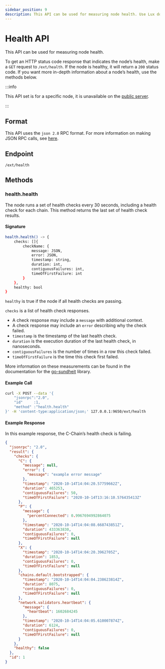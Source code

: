 ```yaml
---
sidebar_position: 9
description: This API can be used for measuring node health. Use Lux docs as a reference when testing node health. Helpful examples provided.
---
```


# Health API

This API can be used for measuring node health.

To get an HTTP status code response that indicates the node’s health, make a `GET` request to `/ext/health`. If the node is healthy, it will return a `200` status code. If you want more in-depth information about a node’s health, use the methods below.

:::info

This API set is for a specific node, it is unavailable on the [public server](../public-api-server.md).

:::

## Format

This API uses the `json 2.0` RPC format. For more information on making JSON RPC calls, see [here](issuing-api-calls.md).

## Endpoint

```text
/ext/health
```

## Methods

### health.health

The node runs a set of health checks every 30 seconds, including a health check for each chain. This method returns the last set of health check results.

#### **Signature**

```sh
health.health() -> {
    checks: []{
        checkName: {
            message: JSON,
            error: JSON,
            timestamp: string,
            duration: int,
            contiguousFailures: int,
            timeOfFirstFailure: int
        }
    },
    healthy: bool
}
```

`healthy` is true if the node if all health checks are passing.

`checks` is a list of health check responses.

- A check response may include a `message` with additional context.
- A check response may include an `error` describing why the check failed.
- `timestamp` is the timestamp of the last health check.
- `duration` is the execution duration of the last health check, in nanoseconds.
- `contiguousFailures` is the number of times in a row this check failed.
- `timeOfFirstFailure` is the time this check first failed.

More information on these measurements can be found in the documentation for the [go-sundheit](https://github.com/AppsFlyer/go-sundheit) library.

#### **Example Call**

```sh
curl -X POST --data '{
    "jsonrpc":"2.0",
    "id"     :1,
    "method" :"health.health"
}' -H 'content-type:application/json;' 127.0.0.1:9650/ext/health
```

#### **Example Response**

In this example response, the C-Chain’s health check is failing.

```json
{
  "jsonrpc": "2.0",
  "result": {
    "checks": {
      "C": {
        "message": null,
        "error": {
          "message": "example error message"
        },
        "timestamp": "2020-10-14T14:04:20.57759662Z",
        "duration": 465253,
        "contiguousFailures": 50,
        "timeOfFirstFailure": "2020-10-14T13:16:10.576435413Z"
      },
      "P": {
        "message": {
          "percentConnected": 0.9967694992864075
        },
        "timestamp": "2020-10-14T14:04:08.668743851Z",
        "duration": 433363830,
        "contiguousFailures": 0,
        "timeOfFirstFailure": null
      },
      "X": {
        "timestamp": "2020-10-14T14:04:20.3962705Z",
        "duration": 1853,
        "contiguousFailures": 0,
        "timeOfFirstFailure": null
      },
      "chains.default.bootstrapped": {
        "timestamp": "2020-10-14T14:04:04.238623814Z",
        "duration": 8075,
        "contiguousFailures": 0,
        "timeOfFirstFailure": null
      },
      "network.validators.heartbeat": {
        "message": {
          "heartbeat": 1602684245
        },
        "timestamp": "2020-10-14T14:04:05.610007874Z",
        "duration": 6124,
        "contiguousFailures": 0,
        "timeOfFirstFailure": null
      }
    },
    "healthy": false
  },
  "id": 1
}
```

